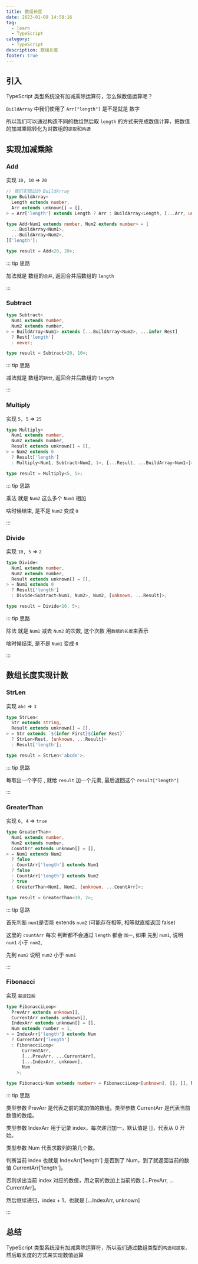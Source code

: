 ```yaml
---
title: 数组长度
date: 2023-01-09 14:58:16
tag:
  - learn
  - TypeScript
category:
  - TypeScript
description: 数组长度
footer: true
---
```


## 引入

TypeScript 类型系统没有加减乘除运算符，怎么做数值运算呢？

`BuildArray` 中我们使用了 `Arr["length"]` 是不是就是 数字

所以我们可以通过构造不同的数组然后取 `length` 的方式来完成数值计算，把数值的加减乘除转化为对数组的`提取`和`构造`

<!-- more -->

## 实现加减乘除

### Add

实现 `10, 10` => `20`

```ts
// 我们实现过的 BuildArray
type BuildArray<
  Length extends number,
  Arr extends unknown[] = [],
> = Arr['length'] extends Length ? Arr : BuildArray<Length, [...Arr, unknown]>;

type Add<Num1 extends number, Num2 extends number> = [
  ...BuildArray<Num1>,
  ...BuildArray<Num2>,
]['length'];

type result = Add<20, 20>;
```

::: tip 思路

加法就是 数组的`合并`, 返回合并后数组的 `length`

:::

### Subtract

```ts
type Subtract<
  Num1 extends number,
  Num2 extends number,
> = BuildArray<Num1> extends [...BuildArray<Num2>, ...infer Rest]
  ? Rest['length']
  : never;

type result = Subtract<20, 10>;
```

::: tip 思路

减法就是 数组的`拆分`, 返回合并后数组的 `length`

:::

### Multiply

实现 `5, 5` => `25`

```ts
type Multiply<
  Num1 extends number,
  Num2 extends number,
  Result extends unknown[] = [],
> = Num2 extends 0
  ? Result['length']
  : Multiply<Num1, Subtract<Num2, 1>, [...Result, ...BuildArray<Num1>]>;

type result = Multiply<5, 5>;
```

::: tip 思路

乘法 就是 `Num2` 这么多个 `Num1` 相加

啥时候结束, 是不是 `Num2` 变成 `0`

:::

### Divide

实现 `10, 5` => `2`

```ts
type Divide<
  Num1 extends number,
  Num2 extends number,
  Result extends unknown[] = [],
> = Num1 extends 0
  ? Result['length']
  : Divide<Subtract<Num1, Num2>, Num2, [unknown, ...Result]>;

type result = Divide<10, 5>;
```

::: tip 思路

除法 就是 `Num1` 减去 `Num2` 的次数, 这个次数 用`数组的长度`来表示

啥时候结束, 是不是 `Num1` 变成 `0`

:::

## 数组长度实现计数

### StrLen

实现 `abc` => `3`

```ts
type StrLen<
  Str extends string,
  Result extends unknown[] = [],
> = Str extends `${infer First}${infer Rest}`
  ? StrLen<Rest, [unknown, ...Result]>
  : Result['length'];

type result = StrLen<'abcde'>;
```

::: tip 思路

每取出一个字符 , 就给 `result` 加一个元素, 最后返回这个 `result["length"]`

:::

### GreaterThan

实现 `6, 4` => `true`

```ts
type GreaterThan<
  Num1 extends number,
  Num2 extends number,
  CountArr extends unknown[] = [],
> = Num1 extends Num2
  ? false
  : CountArr['length'] extends Num1
  ? false
  : CountArr['length'] extends Num2
  ? true
  : GreaterThan<Num1, Num2, [unknown, ...CountArr]>;

type result = GreaterThan<10, 2>;
```

::: tip 思路

首先判断 `num1`是否能 extends `num2` (可能存在相等, 相等就直接返回 false)

这里的 `countArr` 每次 判断都不会通过 `length` 都会 `加一`, 如果 先到 `num1`, 说明 `num1` 小于 `num2`,

先到 `num2` 说明 `num2` 小于 `num1`

:::

### Fibonacci

实现 `斐波拉契`

```ts
type FibonacciLoop<
  PrevArr extends unknown[],
  CurrentArr extends unknown[],
  IndexArr extends unknown[] = [],
  Num extends number = 1,
> = IndexArr['length'] extends Num
  ? CurrentArr['length']
  : FibonacciLoop<
      CurrentArr,
      [...PrevArr, ...CurrentArr],
      [...IndexArr, unknown],
      Num
    >;

type Fibonacci<Num extends number> = FibonacciLoop<[unknown], [], [], Num>;
```

::: tip 思路

类型参数 PrevArr 是代表之前的累加值的数组。类型参数 CurrentArr 是代表当前数值的数组。

类型参数 IndexArr 用于记录 index，每次递归加一，默认值是 []，代表从 0 开始。

类型参数 Num 代表求数列的第几个数。

判断当前 index 也就是 IndexArr['length'] 是否到了 Num，到了就返回当前的数值 CurrentArr['length']。

否则求出当前 index 对应的数值，用之前的数加上当前的数 [...PrevArr, ... CurrentArr]。

然后继续递归，index + 1，也就是 [...IndexArr, unknown]

:::

## 总结

TypeScript 类型系统没有加减乘除运算符，所以我们通过数组类型的`构造和提取`，然后取长度的方式来实现数值运算
